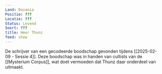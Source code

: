 ```yaml
---
Land: Dovania
Positie: ???
Locatie: ???
Status: Levend
Soort: ???
title: Heer Thunz
feed: show
---
```

De schrijver van een gecodeerde boodschap gevonden tijdens [[2025-02-09 - Sessie 4]]. Deze boodschap was in handen van cultists van de [[Mysterium Corpus]], wat doet vermoeden dat Thunz daar onderdeel van uitmaakt.